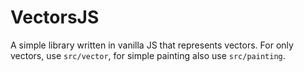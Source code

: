 VectorsJS
=========

A simple library written in vanilla JS that represents vectors. For only vectors, use `src/vector`, for simple painting also use `src/painting`.
